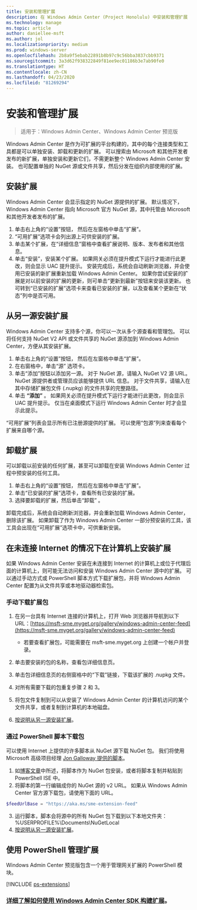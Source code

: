 ```yaml
---
title: 安装和管理扩展
description: 在 Windows Admin Center (Project Honolulu) 中安装和管理扩展
ms.technology: manage
ms.topic: article
author: daniellee-msft
ms.author: jol
ms.localizationpriority: medium
ms.prod: windows-server
ms.openlocfilehash: 2b8a9f5ebab22891b8b97c9c56bba3837cbb9371
ms.sourcegitcommit: 3a3d62f938322849f81ee9ec01186b3e7ab90fe0
ms.translationtype: HT
ms.contentlocale: zh-CN
ms.lasthandoff: 04/23/2020
ms.locfileid: "81269294"
---
```

# <a name="install-and-manage-extensions"></a>安装和管理扩展

>适用于：Windows Admin Center、Windows Admin Center 预览版

Windows Admin Center 是作为可扩展的平台构建的，其中的每个连接类型和工具都是可以单独安装、卸载和更新的扩展。 可以搜索由 Microsoft 和其他开发者发布的新扩展，单独安装和更新它们，不需更新整个 Windows Admin Center 安装。 也可配置单独的 NuGet 源或文件共享，然后分发在组织内部使用的扩展。

## <a name="installing-an-extension"></a>安装扩展

Windows Admin Center 会显示指定的 NuGet 源提供的扩展。 默认情况下，Windows Admin Center 指向 Microsoft 官方 NuGet 源，其中托管由 Microsoft 和其他开发者发布的扩展。

1. 单击右上角的“设置”按钮，  然后在左窗格中单击“扩展”。  
2. “可用扩展”选项卡会列出源上可供安装的扩展。 
3. 单击某个扩展，在“详细信息”窗格中查看扩展说明、版本、发布者和其他信息。 
4. 单击“安装”，安装某个扩展。  如果网关必须在提升模式下运行才能进行此更改，则会显示 UAC 提升提示。 安装完成后，系统会自动刷新浏览器，并会使用已安装的新扩展重新加载 Windows Admin Center。 如果你尝试安装的扩展是对以前安装的扩展的更新，则可单击“更新到最新”按钮来安装该更新。  也可转到“已安装的扩展”选项卡来查看已安装的扩展，以及查看某个更新在“状态”列中是否可用。  

## <a name="installing-extensions-from-a-different-feed"></a>从另一源安装扩展

Windows Admin Center 支持多个源，你可以一次从多个源查看和管理包。 可以将任何支持 NuGet V2 API 或文件共享的 NuGet 源添加到 Windows Admin Center，方便从其安装扩展。

1. 单击右上角的“设置”按钮，  然后在左窗格中单击“扩展”。 
2. 在右窗格中，单击“源”  选项卡。
3. 单击“添加”按钮以添加另一源。  对于 NuGet 源，请输入 NuGet V2 源 URL。 NuGet 源提供者或管理员应该能够提供 URL 信息。 对于文件共享，请输入在其中存储扩展包文件 (.nupkg) 的文件共享的完整路径。
4. 单击 **“添加”** 。 如果网关必须在提升模式下运行才能进行此更改，则会显示 UAC 提升提示。 仅当在桌面模式下运行 Windows Admin Center 时才会显示此提示。

“可用扩展”列表会显示所有已注册源提供的扩展。  可以使用“包源”列来查看每个扩展来自哪个源。 

## <a name="uninstalling-an-extension"></a>卸载扩展

可以卸载以前安装的任何扩展，甚至可以卸载在安装 Windows Admin Center 过程中预安装的任何工具。

1. 单击右上角的“设置”按钮，  然后在左窗格中单击“扩展”。  
2. 单击“已安装的扩展”选项卡，查看所有已安装的扩展。 
3. 选择要卸载的扩展，然后单击“卸载”  。

卸载完成后，系统会自动刷新浏览器，并会重新加载 Windows Admin Center，删除该扩展。 如果卸载了作为 Windows Admin Center 一部分预安装的工具，该工具会出现在“可用扩展”选项卡中，可供重新安装。 

## <a name="installing-extensions-on-a-computer-without-internet-connectivity"></a>在未连接 Internet 的情况下在计算机上安装扩展

如果 Windows Admin Center 安装在未连接到 Internet 的计算机上或位于代理后面的计算机上，则可能无法访问和安装 Windows Admin Center 源中的扩展。 可以通过手动方式或 PowerShell 脚本方式下载扩展包，并将 Windows Admin Center 配置为从文件共享或本地驱动器检索包。

### <a name="manually-downloading-extension-packages"></a>手动下载扩展包

1. 在另一台具有 Internet 连接的计算机上，打开 Web 浏览器并导航到以下 URL：[https://msft-sme.myget.org/gallery/windows-admin-center-feed](https://msft-sme.myget.org/gallery/windows-admin-center-feed) 

   * 若要查看扩展包，可能需要在 msft-sme.myget.org 上创建一个帐户并登录。

2. 单击要安装的包的名称，查看包详细信息页。
3. 单击包详细信息页的右侧窗格中的“下载”链接，下载该扩展的 .nupkg 文件。 
4. 对所有需要下载的包重复步骤 2 和 3。
5. 将包文件复制到可以从安装了 Windows Admin Center 的计算机访问的某个文件共享，或者复制到计算机的本地磁盘。
6. [按说明从另一源安装扩展](#installing-extensions-from-a-different-feed)。

### <a name="downloading-packages-with-a-powershell-script"></a>通过 PowerShell 脚本下载包

可以使用 Internet 上提供的许多脚本从 NuGet 源下载 NuGet 包。 我们将使用 Microsoft 高级项目经理 [Jon Galloway 提供的脚本](https://weblogs.asp.net/jongalloway/downloading-a-local-nuget-repository-with-powershell)。

1. 如[博客文章](https://weblogs.asp.net/jongalloway/downloading-a-local-nuget-repository-with-powershell)中所述，将脚本作为 NuGet 包安装，或者将脚本复制并粘贴到 PowerShell ISE 中。
2. 将脚本的第一行编辑成你的 NuGet 源的 v2 URL。 如果从 Windows Admin Center 官方源下载包，请使用下面的 URL。

```powershell
$feedUrlBase = "https://aka.ms/sme-extension-feed"
```

3. 运行脚本，脚本会将源中的所有 NuGet 包下载到以下本地文件夹：%USERPROFILE%\Documents\NuGetLocal
4. [按说明从另一源安装扩展](#installing-extensions-from-a-different-feed)。

## <a name="manage-extensions-with-powershell"></a>使用 PowerShell 管理扩展

Windows Admin Center 预览版包含一个用于管理网关扩展的 PowerShell 模块。

[!INCLUDE [ps-extensions](../includes/ps-extensions.md)]

### <a name="learn-more-about-building-an-extension-with-the-windows-admin-center-sdk"></a>[详细了解如何使用 Windows Admin Center SDK 构建扩展](../extend/extensibility-overview.md)。